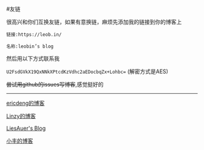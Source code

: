 #友链

很高兴和你们互换友链，如果有意换链，麻烦先添加我的链接到你的博客上

`链接:https://leob.in/`

`名称:leobin’s blog`

然后用以下方式联系我

`U2FsdGVkX19QxNNkXPtcdKzVdhc2aEDocbqZx+Lohbc=` (解密方式是AES)

<del>尝试用github的issues写博客</del>,感觉挺好的

- - -

[ericdeng的博客](http://ericdeng.net/)


[Linzy的博客](http://linzyjx.com/)


[LiesAuer's Blog](http://blog.liesauer.net/) 


[小丰的博客](http://xfsauce.com/)

